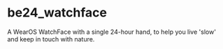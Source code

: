 # be24_watchface
A WearOS WatchFace with a single 24-hour hand, to help you live 'slow' and keep in touch with nature.
